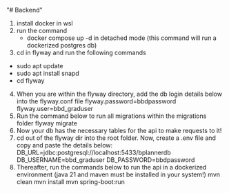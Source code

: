"# Backend"

1. install docker in wsl
2. run the command
   - docker compose up -d
     in detached mode (this command will run a dockerized postgres db)
3. cd in flyway and run the following commands

- sudo apt update
- sudo apt install snapd
- cd flyway

4. When you are within the flyway directory, add the db login details below into the flyway.conf file
   flyway.password=bbdpassword
   flyway.user=bbd_graduser
5. Run the command below to run all migrations within the migrations folder
   flyway migrate
6. Now your db has the necessary tables for the api to make requests to it!
7. cd out of the flyway dir into the root folder. Now, create a .env file and copy and paste the details below:
   DB_URL=jdbc:postgresql://localhost:5433/bplannerdb
   DB_USERNAME=bbd_graduser
   DB_PASSWORD=bbdpassword
8. Thereafter, run the commands below to run the api in a dockerized environment
   (java 21 and maven must be installed in your system!)
   mvn clean
   mvn install
   mvn spring-boot:run
